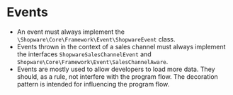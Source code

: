 # Events

* An event must always implement the `\Shopware\Core\Framework\Event\ShopwareEvent` class.
* Events thrown in the context of a sales channel must always implement the interfaces `ShopwareSalesChannelEvent` and `Shopware\Core\Framework\Event\SalesChannelAware`.
* Events are mostly used to allow developers to load more data. They should, as a rule, not interfere with the program flow. The decoration pattern is intended for influencing the program flow.

